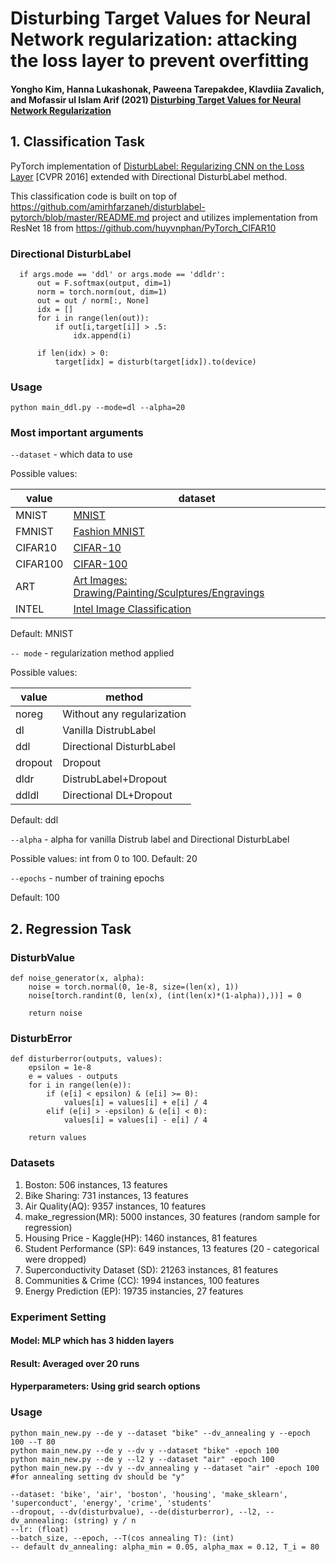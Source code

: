 # Disturbing Target Values for Neural Network regularization: attacking the loss layer to prevent overfitting
#### Yongho Kim, Hanna Lukashonak, Paweena Tarepakdee, Klavdiia Zavalich, and Mofassir ul Islam Arif (2021) [Disturbing Target Values for Neural Network Regularization](https://arxiv.org/pdf/2110.05003.pdf)
## 1. Classification Task
PyTorch implementation of [DisturbLabel: Regularizing CNN on the Loss Layer](https://arxiv.org/abs/1605.00055) [CVPR 2016] extended with Directional DisturbLabel method.

This classification code is built on top of  https://github.com/amirhfarzaneh/disturblabel-pytorch/blob/master/README.md project
and utilizes implementation from ResNet 18 from https://github.com/huyvnphan/PyTorch_CIFAR10

### Directional DisturbLabel 
```
  if args.mode == 'ddl' or args.mode == 'ddldr':
      out = F.softmax(output, dim=1)
      norm = torch.norm(out, dim=1)
      out = out / norm[:, None]
      idx = []
      for i in range(len(out)):
          if out[i,target[i]] > .5:
              idx.append(i)
              
      if len(idx) > 0:
          target[idx] = disturb(target[idx]).to(device) 
```

### Usage

`python main_ddl.py --mode=dl --alpha=20`


### Most important arguments

`--dataset` - which data to use 

Possible values:


| value | dataset |
| ------ | ------ |
|MNIST    | [MNIST](http://yann.lecun.com/exdb/mnist/)     |
|FMNIST   |[Fashion MNIST](https://github.com/zalandoresearch/fashion-mnist)           |
|CIFAR10      |[CIFAR-10](https://www.cs.toronto.edu/~kriz/cifar.html)     |
|CIFAR100  |[CIFAR-100](https://www.cs.toronto.edu/~kriz/cifar.html)                        |
|ART     |[Art Images: Drawing/Painting/Sculptures/Engravings](https://www.kaggle.com/thedownhill/art-images-drawings-painting-sculpture-engraving)         |
|INTEL    |[Intel Image Classification](https://www.kaggle.com/puneet6060/intel-image-classification)         |

Default: MNIST

`-- mode` - regularization method applied

Possible values:

| value | method |
| ------ | ------ |
|noreg    |Without any regularization    |
|dl       |Vanilla DistrubLabel          |
|ddl      |Directional DisturbLabel      |
|dropout  |Dropout                       |
|dldr     |DistrubLabel+Dropout          |
|ddldl    |Directional DL+Dropout        |

Default: ddl

`--alpha` - alpha for vanilla Distrub label and Directional DisturbLabel 

Possible values: int from 0 to 100. 
Default: 20

`--epochs` - number of training epochs

Default: 100

## 2. Regression Task
### DisturbValue
```
def noise_generator(x, alpha):
    noise = torch.normal(0, 1e-8, size=(len(x), 1))
    noise[torch.randint(0, len(x), (int(len(x)*(1-alpha)),))] = 0

    return noise
```

### DisturbError 
```
def disturberror(outputs, values):
    epsilon = 1e-8
    e = values - outputs
    for i in range(len(e)):
        if (e[i] < epsilon) & (e[i] >= 0):
            values[i] = values[i] + e[i] / 4
        elif (e[i] > -epsilon) & (e[i] < 0):
            values[i] = values[i] - e[i] / 4

    return values
```

### Datasets
1) Boston: 506 instances, 13 features
2) Bike Sharing: 731 instances, 13 features
3) Air Quality(AQ): 9357 instances, 10 features
4) make_regression(MR): 5000 instances, 30 features (random sample for regression)
5) Housing Price - Kaggle(HP): 1460 instances, 81 features
6) Student Performance (SP): 649 instances, 13 features (20 - categorical were dropped)
7) Superconductivity Dataset (SD): 21263 instances, 81 features
8) Communities & Crime (CC): 1994 instances, 100 features
9) Energy Prediction (EP): 19735 instancies, 27 features

### Experiment Setting
#### Model: MLP which has 3 hidden layers
#### Result: Averaged over 20 runs
#### Hyperparameters: Using grid search options

### Usage
```
python main_new.py --de y --dataset "bike" --dv_annealing y --epoch 100 --T 80
python main_new.py --de y --dv y --dataset "bike" -epoch 100
python main_new.py --de y --l2 y --dataset "air" -epoch 100
python main_new.py --dv y --dv_annealing y --dataset "air" -epoch 100 #for annealing setting dv should be "y"

--dataset: 'bike', 'air', 'boston', 'housing', 'make_sklearn', 'superconduct', 'energy', 'crime', 'students'
--dropout, --dv(disturbvalue), --de(disturberror), --l2, --dv_annealing: (string) y / n
--lr: (float)
--batch_size, --epoch, --T(cos annealing T): (int)
-- default dv_annealing: alpha_min = 0.05, alpha_max = 0.12, T_i = 80
```









